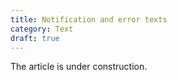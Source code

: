 ```yaml
---
title: Notification and error texts
category: Text
draft: true
---
```


The article is under construction. 